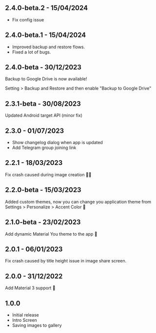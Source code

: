 ## 2.4.0-beta.2 - 15/04/2024

- Fix config issue

## 2.4.0-beta.1 - 15/04/2024

- Improved backup and restore flows.
- Fixed a lot of bugs.

## 2.4.0-beta - 30/12/2023

Backup to Google Drive is now available!

Setting > Backup and Restore and then enable "Backup to Google Drive"

## 2.3.1-beta - 30/08/2023

Updated Android target API (minor fix)

## 2.3.0 - 01/07/2023

- Show changelog dialog when app is updated
- Add Telegram group joining link

## 2.2.1 - 18/03/2023

Fix crash caused during image creation 🐛🔨

## 2.2.0-beta - 15/03/2023

Added custom themes, now you can change you application theme from Settings > Personalize > Accent Color 💙

## 2.1.0-beta - 23/02/2023

Add dynamic Material You theme to the app 💜

## 2.0.1 - 06/01/2023

Fix crash caused by title height issue in image share screen.

## 2.0.0 - 31/12/2022

Add Material 3 support 💜

## 1.0.0

- Initial release
- Intro Screen
- Saving images to gallery
